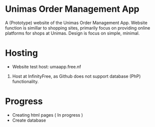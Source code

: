 # Unimas Order Management App
A (Prototype) website of the Unimas Order Management App.
Website function is simillar to shopping sites, primarily focus on providing online platforms for shops at Unimas. 
Design is focus on simple, minimal.

# Hosting
- Website test host: umaapp.free.nf
1. Host at InfinityFree, as Github does not support database (PhP) functionality.

# Progress
- Creating html pages ( In progress )
- Create database
